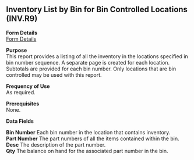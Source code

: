 ##  Inventory List by Bin for Bin Controlled Locations (INV.R9)

<PageHeader />

**Form Details**  
[ Form Details ](INV-R9-1/README.md)   

**Purpose**  
This report provides a listing of all the inventory in the locations specified
in bin number sequence. A separate page is created for each location.
Subtotals are provided for each bin number. Only locations that are bin
controlled may be used with this report.

**Frequency of Use**  
As required.

**Prerequisites**  
None.

**Data Fields**

**Bin Number** Each bin number in the location that contains inventory.  
**Part Number** The part numbers of all the items contained within the bin.  
**Desc** The description of the part number.  
**Qty** The balance on hand for the associated part number in the bin.  
  
<badge text= "Version 8.10.57" vertical="middle" />

<PageFooter />
